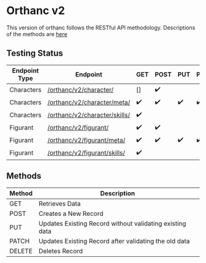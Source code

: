 # Orthanc v2
This version of orthanc follows the RESTful API methodology.
Descriptions of the methods are [here](https://www.restapitutorial.com/lessons/httpmethods.html)

## Testing Status
| Endpoint Type | Endpoint                                                        | GET                | POST               | PUT                | PATCH              | DELETE             |
| ------------- | --------------------------------------------------------------- | ------------------ | ------------------ | ------------------ | ------------------ | ------------------ |
| Characters    | [/orthanc/v2/character/](/v2/character/README.md)               | [] | :heavy_check_mark: |                    |                    | :heavy_check_mark: |
| Characters    | [/orthanc/v2/character/meta/](/v2/character/meta/README.md)     | :heavy_check_mark: | :heavy_check_mark: | :heavy_check_mark: | :heavy_check_mark: | :heavy_check_mark: |
| Characters    | [/orthanc/v2/character/skills/](/v2/character/skills/README.md) | :heavy_check_mark: |                    |                    |                    | :heavy_check_mark: |
| Figurant      | [/orthanc/v2/figurant/](/v2/figurant/README.md)                 | :heavy_check_mark: | :heavy_check_mark: |                    |                    | :heavy_check_mark: |
| Figurant      | [/orthanc/v2/figurant/meta/](/v2/figurant/meta/README.md)       | :heavy_check_mark: | :heavy_check_mark: | :heavy_check_mark: | :heavy_check_mark: | :heavy_check_mark: |
| Figurant      | [/orthanc/v2/figurant/skills/](/v2/figurant/skills/README.md)   | :heavy_check_mark: |                    |                    |                    | :heavy_check_mark: |


## Methods
| Method | Description                                              |
| ------ | -------------------------------------------------------- |
| GET    | Retrieves Data                                           |
| POST   | Creates a New Record                                     |
| PUT    | Updates Existing Record without validating existing data |
| PATCH  | Updates Existing Record after validating the old data    |
| DELETE | Deletes Record                                           |
